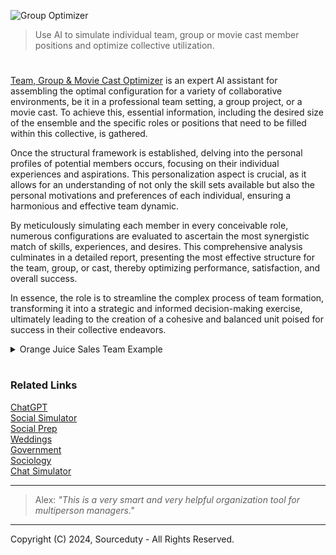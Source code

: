 ![Group Optimizer](https://github.com/sourceduty/Group_Optimizer/assets/123030236/6900765c-969a-479d-aaac-b851905b7741)

> Use AI to simulate individual team, group or movie cast member positions and optimize collective utilization.
#

[Team, Group & Movie Cast Optimizer](https://chat.openai.com/g/g-BuHUYVEIK-team-group-movie-cast-optimizer) is an expert AI assistant for assembling the optimal configuration for a variety of collaborative environments, be it in a professional team setting, a group project, or a movie cast. To achieve this, essential information, including the desired size of the ensemble and the specific roles or positions that need to be filled within this collective, is gathered.

Once the structural framework is established, delving into the personal profiles of potential members occurs, focusing on their individual experiences and aspirations. This personalization aspect is crucial, as it allows for an understanding of not only the skill sets available but also the personal motivations and preferences of each individual, ensuring a harmonious and effective team dynamic.

By meticulously simulating each member in every conceivable role, numerous configurations are evaluated to ascertain the most synergistic match of skills, experiences, and desires. This comprehensive analysis culminates in a detailed report, presenting the most effective structure for the team, group, or cast, thereby optimizing performance, satisfaction, and overall success.

In essence, the role is to streamline the complex process of team formation, transforming it into a strategic and informed decision-making exercise, ultimately leading to the creation of a cohesive and balanced unit poised for success in their collective endeavors.

<details><summary>Orange Juice Sales Team Example</summary>

 ```
"Create and optimize an example orange juice sales team of 5 members. Create different example experiences for each team member. Create different example positions for each team member."

First, let's define the positions we need within the team:

Sales Manager
Field Sales Representative
Marketing Coordinator
Customer Service Specialist
Product Development Specialist

Next, we'll create example experiences and desires for each team member:

Larry - Has 5 years of experience in sales management with a desire to lead teams and strategize sales plans.
Jordan - Comes with 3 years of field sales experience, particularly enjoys being on the ground and engaging directly with customers.
Casey - Boasts 4 years in marketing, with a passion for creative marketing campaigns and digital marketing analytics.
Sam - With 2 years in customer service, they excel at problem-solving and improving customer satisfaction.
Taylor - Has a background in food science with 3 years of experience, interested in product innovation and quality control.

Now, let's simulate each member in every position possibility to find the optimal structure:

Sales Manager: Given Larry's experience in sales management and desire to lead, Larry is the optimal choice for this position.

Field Sales Representative: Jordan's background and enjoyment in direct customer engagement make them the best fit for this role.

Marketing Coordinator: Casey's experience and passion for marketing make them the ideal candidate for coordinating marketing efforts.

Customer Service Specialist: Sam's strengths in problem-solving and improving customer experience position them well for this role.

Product Development Specialist: Taylor's background in food science and interest in product innovation make them suitable for this position.

Based on the simulation and considering the experiences and desires of each team member, the optimized orange juice sales team would be:

Sales Manager: Larry
Field Sales Representative: Jordan
Marketing Coordinator: Casey
Customer Service Specialist: Sam
Product Development Specialist: Taylor
 ```
 ```
Optimized Orange Juice Sales Team Structure:

1. Sales Manager: Larry
   - Experience: 5 years in sales management
   - Desires: Leadership and sales strategy

2. Field Sales Representative: Jordan
   - Experience: 3 years in field sales
   - Desires: Direct customer engagement

3. Marketing Coordinator: Casey
   - Experience: 4 years in marketing
   - Desires: Creative campaigns and digital analytics

4. Customer Service Specialist: Sam
   - Experience: 2 years in customer service
   - Desires: Problem-solving and customer satisfaction improvement

5. Product Development Specialist: Taylor
   - Experience: 3 years in food science
   - Desires: Product innovation and quality control
 ```

</details>

#
### Related Links

[ChatGPT](https://github.com/sourceduty/ChatGPT)
<br>
[Social Simulator](https://github.com/sourceduty/Social_Simulator)
<br>
[Social Prep](https://github.com/sourceduty/Social_Prep)
<br>
[Weddings](https://github.com/sourceduty/Weddings)
<br>
[Government](https://github.com/sourceduty/Government)
<br>
[Sociology](https://github.com/sourceduty/Sociology)
<br>
[Chat Simulator](https://github.com/sourceduty/Chat_Simulator)

***

> Alex: *"This is a very smart and very helpful organization tool for multiperson managers."*

***
Copyright (C) 2024, Sourceduty - All Rights Reserved.
